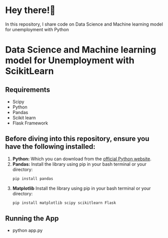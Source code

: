 # Hey there!👋

In this repository, I share code on Data Science and Machine learning model for unemployment with Python

# Data Science and Machine learning model for Unemployment with ScikitLearn

## Requirements
* Scipy
* Python
* Pandas
* Scikit learn
* Flask Framework


## Before diving into this repository, ensure you have the following installed:

1.  **Python:** Which you can download from the [official Python website](https://www.python.org/downloads/).
2.  **Pandas:** Install the library using pip in your bash terminal or your directory:
    ```bash
    pip install pandas
    ```
3.  **Matplotlib** Install the library using pip in your bash terminal or your directory:
    ```bash
    pip install matplotlib scipy scikitlearn Flask
    ```

## Running the App
* python app.py
